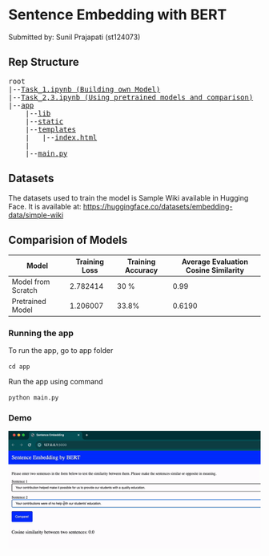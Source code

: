 # Sentence Embedding with BERT

Submitted by: Sunil Prajapati (st124073)

## Rep Structure

<pre>
root
|--<a href="https://github.com/schttps://github.com/scherbatsky-jr/nlp-sentence-embedding/blob/main/Task_1.ipynb">Task_1.ipynb (Building own Model)</a>
|--<a href="https://github.com/scherbatsky-jr/nlp-sentence-embedding/blob/main/Task_2%2C3.ipynb">Task_2,3.ipynb (Using pretrained models and comparison)</a>
|--<a href="https://github.com/scherbatsky-jr/nlp-sentence-embedding/tree/main/app">app</a>
    |--<a href="https://github.com/scherbatsky-jr/nlp-sentence-embedding/tree/main/app/lib">lib</a>
    |--<a href="https://github.com/scherbatsky-jr/nlp-sentence-embedding/tree/main/app/static">static</a>
    |--<a href="https://github.com/scherbatsky-jr/nlp-sentence-embedding/tree/main/app/templates">templates</a>
    |   |--<a href="https://github.com/scherbatsky-jr/nlp-sentence-embedding/blob/main/app/templates/index.html">index.html</a>
    |
    |--<a href="https://github.com/scherbatsky-jr/nlp-sentence-embedding/blob/main/app/main.py">main.py</a>
</pre>



## Datasets
The datasets used to train the model is Sample Wiki available in Hugging Face. It is available at: https://huggingface.co/datasets/embedding-data/simple-wiki

## Comparision of Models

| Model | Training Loss | Training Accuracy | Average Evaluation Cosine Similarity |
|-------|---------------|-------------------|----------------|
| Model from Scratch | 2.782414 | 30 % | 0.99 |
| Pretrained Model | 1.206007 | 33.8% | 0.6190 |



### Running the app

To run the app, go to app folder

`cd app`

Run the app using command

`python main.py`

### Demo
![External GIF](demo/demo.gif)


